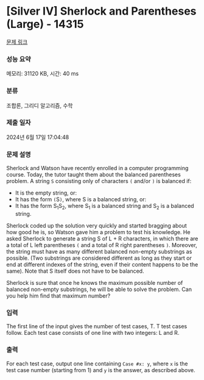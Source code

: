 # [Silver IV] Sherlock and Parentheses (Large) - 14315 

[문제 링크](https://www.acmicpc.net/problem/14315) 

### 성능 요약

메모리: 31120 KB, 시간: 40 ms

### 분류

조합론, 그리디 알고리즘, 수학

### 제출 일자

2024년 6월 17일 17:04:48

### 문제 설명

<p>Sherlock and Watson have recently enrolled in a computer programming course. Today, the tutor taught them about the balanced parentheses problem. A string <code>S</code> consisting only of characters <code>(</code> and/or <code>)</code> is balanced if:</p>

<ul>
	<li>It is the empty string, or:</li>
	<li>It has the form <code>(</code>S<code>)</code>, where S is a balanced string, or:</li>
	<li>It has the form S<sub>1</sub>S<sub>2</sub>, where S<sub>1</sub> is a balanced string and S<sub>2</sub> is a balanced string.</li>
</ul>

<p>Sherlock coded up the solution very quickly and started bragging about how good he is, so Watson gave him a problem to test his knowledge. He asked Sherlock to generate a string S of L + R characters, in which there are a total of L left parentheses <code>(</code> and a total of R right parentheses <code>)</code>. Moreover, the string must have as many different balanced non-empty substrings as possible. (Two substrings are considered different as long as they start or end at different indexes of the string, even if their content happens to be the same). Note that S itself does not have to be balanced.</p>

<p>Sherlock is sure that once he knows the maximum possible number of balanced non-empty substrings, he will be able to solve the problem. Can you help him find that maximum number?</p>

### 입력 

 <p>The first line of the input gives the number of test cases, T. T test cases follow. Each test case consists of one line with two integers: L and R.</p>

### 출력 

 <p>For each test case, output one line containing <code>Case #x: y</code>, where <code>x</code> is the test case number (starting from 1) and <code>y</code> is the answer, as described above.</p>

